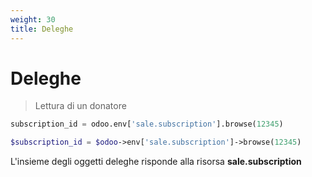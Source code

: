 ```yaml
---
weight: 30
title: Deleghe
---
```


# Deleghe

> Lettura di un donatore

```python
subscription_id = odoo.env['sale.subscription'].browse(12345)
```

```php
$subscription_id = $odoo->env['sale.subscription']->browse(12345)
```

L'insieme degli oggetti deleghe risponde alla risorsa **sale.subscription**

